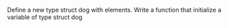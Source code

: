 Define a new type struct dog with elements.
Write a function that initialize a variable of type struct dog
